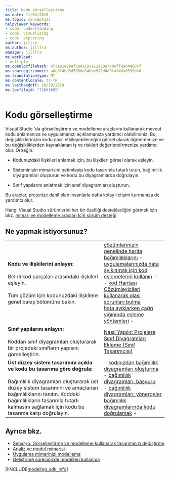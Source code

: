 ```yaml
---
title: Kodu görselleştirme
ms.date: 11/04/2016
ms.topic: conceptual
helpviewer_keywords:
- code, understanding
- code, visualizing
- code, exploring
author: jillre
ms.author: jillfra
manager: jillfra
ms.workload:
- multiple
ms.openlocfilehash: 073a91e9bafca41192a12a20a7c06ff89644085f
ms.sourcegitcommit: a8e8f4bd5d508da34bbe9f2d4d9fa94da0539de0
ms.translationtype: MT
ms.contentlocale: tr-TR
ms.lasthandoff: 10/19/2019
ms.locfileid: "72663695"
---
```

# <a name="visualize-code"></a>Kodu görselleştirme

Visual Studio 'da görselleştirme ve modelleme araçlarını kullanarak mevcut kodu anlamanıza ve uygulamanızı açıklamanıza yardımcı olabilirsiniz. Bu, değişikliklerinizin kodu nasıl etkileyebileceğini görsel olarak öğrenmenize ve bu değişikliklerden kaynaklanan iş ve riskleri değerlendirmenize yardımcı olur. Örneğin:

- Kodunuzdaki ilişkileri anlamak için, bu ilişkileri görsel olarak eşleyin.

- Sisteminizin mimarisini betimleyip kodu tasarımla tutarlı tutun, bağımlılık diyagramları oluşturun ve kodu bu diyagramlarda doğrulayın.

- Sınıf yapılarını anlatmak için sınıf diyagramları oluşturun.

Bu araçlar, projenize dahil olan insanlarla daha kolay iletişim kurmanıza de yardımcı olur.

Hangi Visual Studio sürümlerini her bir özelliği desteklediğini görmek için bkz. [mimari ve modelleme araçları Için sürüm desteği](../modeling/what-s-new-for-design-in-visual-studio.md#VersionSupport)

## <a name="what-do-you-want-to-do"></a>Ne yapmak istiyorsunuz?

|||
|-|-|
|**Kodu ve ilişkilerini anlayın:**<br /><br /> Belirli kod parçaları arasındaki ilişkileri eşleyin.<br /><br /> Tüm çözüm için kodunuzdaki ilişkilere genel bakış bölümüne bakın.|[çözümlerinizin genelinde harita bağımlılıklarını](../modeling/map-dependencies-across-your-solutions.md) - <br />[uygulamalarınızda hata ayıklamak için kod eşlemelerini kullanın](../modeling/use-code-maps-to-debug-your-applications.md) - <br />- [kod Haritası Çözümleyicileri kullanarak olası sorunları bulma](../modeling/find-potential-problems-using-code-map-analyzers.md)<br />[hata ayıklarken çağrı yığınında eşleme yöntemleri](../debugger/map-methods-on-the-call-stack-while-debugging-in-visual-studio.md) - |
|**Sınıf yapılarını anlayın:**<br /><br /> Koddan sınıf diyagramları oluşturarak bir projedeki sınıfların yapısını görselleştirin.|[Nasıl Yapılır: Projelere Sınıf Diyagramları Ekleme (Sınıf Tasarımcısı)](../ide/class-designer/how-to-add-class-diagrams-to-projects.md)|
|**Üst düzey sistem tasarımını açıkla ve kodu bu tasarıma göre doğrula:**<br /><br /> Bağımlılık diyagramları oluşturarak üst düzey sistem tasarımını ve amaçlanan bağımlılıklarını tanıtın. Koddaki bağımlılıkların tasarımla tutarlı kalmasını sağlamak için kodu bu tasarıma karşı doğrulayın.|- [kodınızdan bağımlılık diyagramları oluşturma](../modeling/create-layer-diagrams-from-your-code.md)<br />- [bağımlılık diyagramları: başvuru](../modeling/layer-diagrams-reference.md)<br />- [bağımlılık diyagramları: yönergeler](../modeling/layer-diagrams-guidelines.md)<br />[bağımlılık diyagramlarında kodu doğrulamak](../modeling/validate-code-with-layer-diagrams.md) - |

## <a name="see-also"></a>Ayrıca bkz.

- [Senaryo: Görselleştirme ve modelleme kullanarak tasarımınızı değiştirme](../modeling/scenario-change-your-design-using-visualization-and-modeling.md)
- [Analiz ve model mimarisi](../modeling/analyze-and-model-your-architecture.md)
- [Uygulama mimarinizi modelleme](../modeling/model-your-app-s-architecture.md)
- [Geliştirme sürecinizde modelleri kullanma](../modeling/use-models-in-your-development-process.md)

[!INCLUDE[modeling_sdk_info](includes/modeling_sdk_info.md)]
